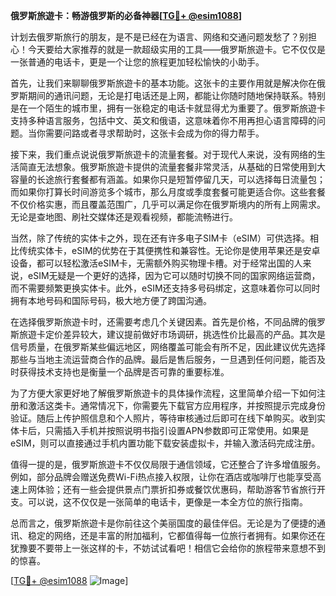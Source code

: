**俄罗斯旅遊卡：畅游俄罗斯的必备神器[[TG💪+ @esim1088](https://t.me/s/esim1088)]**

计划去俄罗斯旅行的朋友，是不是已经在为语言、网络和交通问题发愁了？别担心！今天要给大家推荐的就是一款超级实用的工具——俄罗斯旅遊卡。它不仅仅是一张普通的电话卡，更是一个让您的旅程更加轻松愉快的小助手。

首先，让我们来聊聊俄罗斯旅遊卡的基本功能。这张卡的主要作用就是解决你在俄罗斯期间的通讯问题，无论是打电话还是上网，都能让你随时随地保持联系。特别是在一个陌生的城市里，拥有一张稳定的电话卡就显得尤为重要了。俄罗斯旅遊卡支持多种语言服务，包括中文、英文和俄语，这意味着你不用再担心语言障碍的问题。当你需要问路或者寻求帮助时，这张卡会成为你的得力帮手。

接下来，我们重点说说俄罗斯旅遊卡的流量套餐。对于现代人来说，没有网络的生活简直无法想象。俄罗斯旅遊卡提供的流量套餐非常灵活，从基础的日常使用到大容量的长途旅行套餐都有涵盖。如果你只是短暂停留几天，可以选择每日流量包；而如果你打算长时间游览多个城市，那么月度或季度套餐可能更适合你。这些套餐不仅价格实惠，而且覆盖范围广，几乎可以满足你在俄罗斯境内的所有上网需求。无论是查地图、刷社交媒体还是观看视频，都能流畅进行。

当然，除了传统的实体卡之外，现在还有许多电子SIM卡（eSIM）可供选择。相比传统实体卡，eSIM的优势在于其便携性和兼容性。无论你是使用苹果还是安卓设备，都可以轻松激活eSIM卡，无需额外购买物理卡槽。对于经常出国的人来说，eSIM无疑是一个更好的选择，因为它可以随时切换不同的国家网络运营商，而不需要频繁更换实体卡。此外，eSIM还支持多号码绑定，这意味着你可以同时拥有本地号码和国际号码，极大地方便了跨国沟通。

在选择俄罗斯旅遊卡时，还需要考虑几个关键因素。首先是价格，不同品牌的俄罗斯旅遊卡定价差异较大，建议提前做好市场调研，挑选性价比最高的产品。其次是信号质量，在俄罗斯某些偏远地区，网络覆盖可能会有所不足，因此建议优先选择那些与当地主流运营商合作的品牌。最后是售后服务，一旦遇到任何问题，能否及时获得技术支持也是衡量一个品牌是否可靠的重要标准。

为了方便大家更好地了解俄罗斯旅遊卡的具体操作流程，这里简单介绍一下如何注册和激活这类卡。通常情况下，你需要先下载官方应用程序，并按照提示完成身份验证。随后上传护照信息和个人照片，等待审核通过后即可在线下单购买。收到实体卡后，只需插入手机并按照说明书指引设置APN参数即可正常使用。如果是eSIM，则可以直接通过手机内置功能下载安装虚拟卡，并输入激活码完成注册。

值得一提的是，俄罗斯旅遊卡不仅仅局限于通信领域，它还整合了许多增值服务。例如，部分品牌会赠送免费Wi-Fi热点接入权限，让你在酒店或咖啡厅也能享受高速上网体验；还有一些会提供景点门票折扣券或餐饮优惠码，帮助游客节省旅行开支。可以说，这不仅仅是一张简单的电话卡，更像是一本全方位的旅行指南。

总而言之，俄罗斯旅遊卡是你前往这个美丽国度的最佳伴侣。无论是为了便捷的通讯、稳定的网络，还是丰富的附加福利，它都值得每一位旅行者拥有。如果你还在犹豫要不要带上一张这样的卡，不妨试试看吧！相信它会给你的旅程带来意想不到的惊喜。

[[TG💪+ @esim1088](https://t.me/s/esim1088) ![Image](https://i.postimg.cc/4NQfJmqS/Snipaste-2025-05-13-00-14-12.png)]